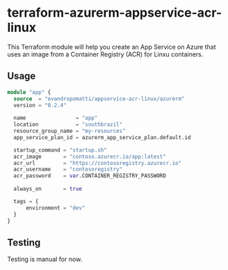 # terraform-azurerm-appservice-acr-linux

This Terraform module will help you create an App Service on Azure that uses an image from a Container Registry (ACR) for Linxu containers.

## Usage

```terraform
module "app" {
  source  = "evandropomatti/appservice-acr-linux/azurerm"
  version = "0.2.4"
  
  name                = "app"
  location            = "southbrazil"
  resource_group_name = "my-resources"
  app_service_plan_id = azurerm_app_service_plan.default.id

  startup_command = "startup.sh"
  acr_image       = "contoso.azurecr.io/app:latest"
  acr_url         = "https://contosoregistry.azurecr.io" 
  acr_username    = "contosoregistry"
  acr_password    = var.CONTAINER_REGISTRY_PASSWORD
  
  always_on       = true

  tags = {
      environment = "dev"
  }
}

```

## Testing

Testing is manual for now.